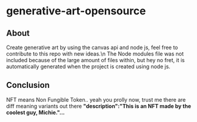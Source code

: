 # generative-art-opensource

## About
Create generative art by using the canvas api and node js, feel free to contribute to this repo with new ideas.\n
The Node modules file was not included because of the large amount of files within, but hey no fret, it is automatically generated when the project is created using node js.

## Conclusion
NFT means Non Fungible Token.. yeah you prolly now, trust me there are diff meaning variants out there
**"description":"This is an NFT made by the coolest guy, Michie."...**
